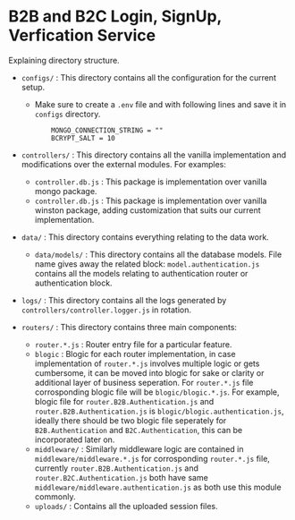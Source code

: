 # B2B and B2C Login, SignUp, Verfication Service

Explaining directory structure.

- `configs/` : This directory contains all the configuration for the current setup.

  - Make sure to create a `.env` file and with following lines and save it in `configs` directory.
    ```
        MONGO_CONNECTION_STRING = ""
        BCRYPT_SALT = 10
    ```

- `controllers/` : This directory contains all the vanilla implementation and modifications over the external modules. For examples:

  - `controller.db.js` : This package is implementation over vanilla mongo package.
  - `controller.db.js` : This package is implementation over vanilla winston package, adding customization that suits our current implementation.

- `data/` : This directory contains everything relating to the data work.

  - `data/models/` : This directory contains all the database models. File name gives away the related block: `model.authentication.js` contains all the models relating to authentication router or authentication block.

- `logs/` : This directory contains all the logs generated by `controllers/controller.logger.js` in rotation.

- `routers/` : This directory contains three main components:
  - `router.*.js` : Router entry file for a particular feature.
  - `blogic` : Blogic for each router implementation, in case implementation of `router.*.js` involves multiple logic or gets cumbersome, it can be moved into blogic for sake or clarity or additional layer of business seperation. For `router.*.js` file corrosponding blogic file will be `blogic/blogic.*.js`. For example, blogic file for `router.B2B.Authentication.js` and `router.B2B.Authentication.js` is `blogic/blogic.authentication.js`, ideally there should be two blogic file seperately for `B2B.Authentication` and `B2C.Authentication`, this can be incorporated later on.
  - `middleware/` : Similarly middleware logic are contained in `middleware/middleware.*.js` for corrosponding `router.*.js` file, currently `router.B2B.Authentication.js` and `router.B2C.Authentication.js` both have same `middleware/middleware.authentication.js` as both use this module commonly.
  - `uploads/` : Contains all the uploaded session files.
